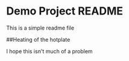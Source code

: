 # Demo Project README

This is a simple readme file

##Heating of the hotplate

I hope this isn't much of a problem